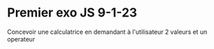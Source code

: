 # Premier exo JS 9-1-23

Concevoir une calculatrice en demandant à l'utilisateur 2 valeurs et un operateur
